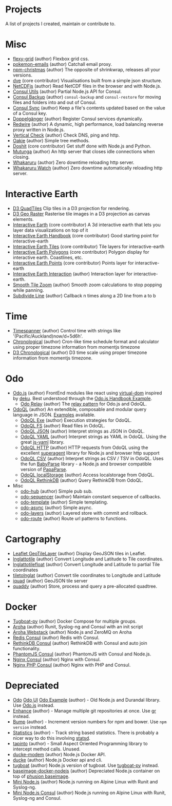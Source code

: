 # Projects

A list of projects I created, maintain or contribute to.

# Misc
- [flexy-grid](https://github.com/odojs/flexy-grid) (author) Flexbox grid css.
- [pokemon-emails](https://github.com/odojs/pokemon-emails) (author) Catchall email proxy.
- [npm-christmas](https://github.com/odojs/npm-christmas) (author) The opposite of shrinkwrap, releases all your versions.
- [dve](https://github.com/metocean/dve) (core contributor) Visualisations built from a simple json structure.
- [NetCDFjs](https://github.com/metocean/netcdfjs) (author) Read NetCDF files in the browser and with Node.js.
- [Consul Utils](https://github.com/metocean/consul-utils) (author) Partial Node.js API for Consul.
- [Consul Backup](https://github.com/metocean/consul-backup) (author) `consul-backup` and `consul-restore` for moving files and folders into and out of Consul.
- [Consul Sync](https://github.com/metocean/consul-sync) (author) Keep a file's contents updated based on the value of a Consul key.
- [Doppelgänger](https://github.com/metocean/doppelganger) (author) Register Consul services dynamically.
- [Redwire](https://github.com/metocean/redwire) (author) A dynamic, high performance, load balancing reverse proxy written in Node.js.
- [Vertical Check](https://github.com/metocean/verticalcheck) (author) Check DNS, ping and http.
- [Oakie](https://github.com/tcoats/oakie) (author) Simple tree methods.
- [Doshit](https://github.com/metocean/doshit) (core contributor) Get stuff done with Node.js and Python.
- [Mutunga](https://github.com/metocean/http-mutunga) (author) An http server that closes idle connections when closing.
- [Whakaruru](https://github.com/metocean/whakaruru) (author) Zero downtime reloading http server.
- [Whakaruru Watch](https://github.com/metocean/whakaruru-watch) (author) Zero downtime automatically reloading http server.

# Interactive Earth
- [D3 QuadTiles](https://github.com/metocean/d3-quadtiles) Clip tiles in a D3 projection for rendering.
- [D3 Geo Raster](https://github.com/metocean/d3-geo-raster) Rasterise tile images in a D3 projection as canvas elements.
- [Interactive Earth](https://github.com/metocean/interactive-earth) (core contributor) A 3d interactive earth that lets you layer data visualizations on top of it
- [Interactive Earth Handbook](https://github.com/metocean/interactive-earth-handbook) (core contributor) Good starting point for interactive-earth
- [Interactive Earth Tiles](https://github.com/metocean/interactive-earth-tiles) (core contributor) Tile layers for interactive-earth
- [Interactive Earth Polygons](https://github.com/metocean/interactive-earth-polygons) (core contributor) Polygon display for interactive earth. Coastlines, etc.
- [Interactive Earth Points](https://github.com/metocean/interactive-earth-points) (core contributor) Points layer for interactive-earth
- [Interactive Earth Interaction](https://github.com/metocean/interactive-earth-interaction) (author) Interaction layer for interactive-earth.
- [Smooth Tile Zoom](https://github.com/metocean/smoothtilezoom) (author) Smooth zoom calculations to stop popping while panning.
- [Subdivide Line](https://github.com/metocean/subdivideline) (author) Callback n times along a 2D line from a to b

# Time
- [Timespanner](https://github.com/metocean/timespanner) (author) Control time with strings like '(Pacific/Auckland)now/d+5d6h'.
- [Chronological](https://github.com/metocean/chronological) (author) Cron-like time schedule format and calculator using proper timezone information from momentjs timezone
- [D3 Chronological](https://github.com/metocean/d3-chronological) (author) D3 time scale using proper timezone information from momentjs timezone.

# Odo
- [Odo.js](https://github.com/odojs/odojs) (author) FrontEnd modules like react using [virtual-dom](https://github.com/Matt-Esch/virtual-dom) inspired by [deku](https://github.com/segmentid/deku/). Best understood through the [Odo.js Handbook Example](https://github.com/odojs/odojs-handbook).
  - [Odo Relay](https://github.com/odojs/odo-relay) (author) The [relay pattern](http://facebook.github.io/react/blog/2015/02/20/introducing-relay-and-graphql.html) for Odo.js and OdoQL.
- [OdoQL](https://github.com/odojs/odoql) (author) An extendible, composable and modular query language in JSON. [Examples](https://github.com/odojs/odoql/tree/master/examples) available.
  - [OdoQL Exe](https://github.com/odojs/odoql-exe) (author) Execution strategies for OdoQL.
  - [OdoQL FS](https://github.com/odojs/odoql-fs) (author) Read files in OdoQL.
  - [OdoQL JSON](https://github.com/odojs/odoql-json) (author) Interpret strings as JSON in OdoQL.
  - [OdoQL YAML](https://github.com/odojs/odoql-yaml) (author) Interpret strings as YAML in OdoQL. Using the great [js-yaml](https://github.com/nodeca/js-yaml) library.
  - [OdoQL HTTP](https://github.com/odojs/odoql-http) (author) HTTP requests from OdoQL using the excellent [superagent](https://github.com/visionmedia/superagent) library for Node.js and browser http support
  - [OdoQL CSV](https://github.com/odojs/odoql-csv) (author) Interpret strings as CSV / TSV in OdoQL. Uses the fun [BabyParse](https://github.com/Rich-Harris/BabyParse) library - a Node.js and browser compatible version of [PapaParse](http://papaparse.com/).
  - [OdoQL localStorage](https://github.com/odojs/odoql-localstorage) (author) Access localstorage from OdoQL.
  - [OdoQL RethinkDB](https://github.com/odojs/odoql-rethinkdb) (author) Query RethinkDB from OdoQL.
- Misc
  - [odo-hub](https://github.com/odojs/odo-hub) (author) Simple pub sub.
  - [odo-sequencer](https://github.com/odojs/odo-sequencer) (author) Maintain constant sequence of callbacks.
  - [odo-template](https://github.com/odojs/odo-template) (author) Simple templating.
  - [odo-async](https://github.com/odojs/odo-async) (author) Simple async.
  - [odo-layers](https://github.com/odojs/odo-layers) (author) Layered store with commit and rollback.
  - [odo-route](https://github.com/odojs/odo-route) (author) Route url patterns to functions.

# Cartography
- [Leaflet GeoTileLayer](https://github.com/metocean/leaflet-geotilelayer) (author) Display GeoJSON tiles in Leaflet.
- [lnglattotile](https://github.com/metocean/lnglattotile) (author) Convert Longitude and Latitude to Tile coordinates.
- [lnglattotilefloat](https://github.com/metocean/lnglattotilefloat) (author) Convert Longitude and Latitude to partial Tile coordinates
- [tiletolnglat](https://github.com/metocean/tiletolnglat) (author) Convert tile coordinates to Longitude and Latitude
- [iquad](https://github.com/metocean/iquad) (author) GeoJSON tile server
- [quaddy](https://github.com/metocean/quaddy) (author) Store, process and query a pre-allocated quadtree.

# Docker
- [Tugboat-py](https://github.com/metocean/tugboat-py) (author) Docker Compose for multiple groups.
- [Aroha](https://github.com/metocean/docker-aroha) (author) Runit, Syslog-ng and Consul with an init script
- [Aroha Webstack](https://github.com/metocean/docker-aroha-webstack) (author) Node.js and ZeroMQ on Aroha
- [Redis Consul](https://github.com/metocean/docker-redis-consul) (author) Redis with Consul.
- [RethinkDB Consul](https://github.com/metocean/docker-rethinkdb-consul) (author) RethinkDB with Consul and auto join functionality.
- [PhantomJS Consul](https://github.com/metocean/docker-phantomjs-consul) (author) PhantomJS with Consul and Node.js.
- [Nginx Consul](https://github.com/metocean/docker-nginx-consul) (author) Nginx with Consul.
- [Nginx PHP Consul](https://github.com/metocean/docker-nginx-php-consul) (author) Nginx with PHP and Consul.

# Depreciated
- [Odo](https://github.com/odojs/odo) [Odo UI](https://github.com/odojs/odo-ui) [Odo Example](https://github.com/odojs/odo-example) (author) - Old Node.js and Durandal library. Use [Odo.js](https://github.com/odojs/odojs) instead.
- [Enhance](https://github.com/odojs/enhance) (author) - Manage multiple git repositories at once. Use [gr](https://github.com/mixu/gr) instead.
- [Bump](https://github.com/odojs/bump) (author) - Increment version numbers for npm and bower. Use `npm version` instead.
- [Statistics](https://github.com/odojs/odo-statistics) (author) - Track string based statistics. There is probably a nicer way to do this involving [statsd](https://github.com/etsy/statsd).
- [tapinto](https://github.com/odojs/tapinto) (author) - Small Aspect Oriented Programming library to intercept method calls. Unused.
- [ducke-modem](https://github.com/metocean/ducke-modem) (author) Node.js Docker API.
- [ducke](https://github.com/metocean/ducke) (author) Node.js Docker api and cli.
- [tugboat](https://github.com/metocean/tugboat) (author) Node.js version of tugboat. Use [tugboat-py](https://github.com/metocean/tugboat-py) instead.
- [baseimage-docker-nodejs](https://github.com/metocean/baseimage-docker-nodejs) (author) Depreciated Node.js container on top of [phusion baseimage](https://github.com/phusion/baseimage-docker).
- [Mini Node.js](https://github.com/metocean/docker-mini-nodejs) (author) Node.js running on Alpine Linux with Runit and Syslog-ng.
- [Mini Node.js Consul](https://github.com/metocean/docker-mini-nodejs-consul) (author) Node.js running on Alpine Linux with Runit, Syslog-ng and Consul.
